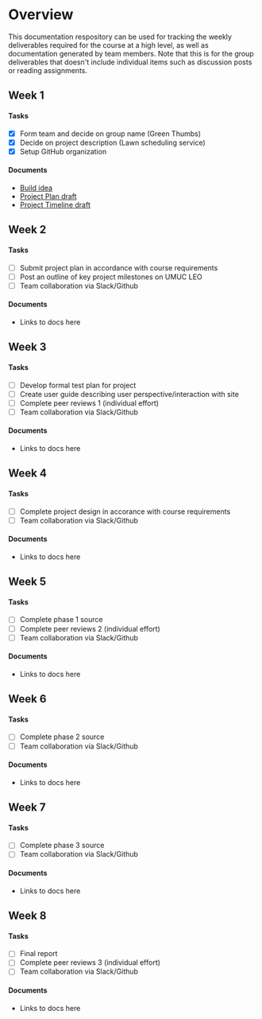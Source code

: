 # Overview
This documentation respository can be used for tracking the weekly deliverables required for the course at a high level, as well as documentation generated by team members.  Note that this is for the group deliverables that doesn't include individual items such as discussion posts or reading assignments.

## Week 1

#### Tasks

- [x] Form team and decide on group name (Green Thumbs)
- [x] Decide on project description (Lawn scheduling service)
- [x] Setup GitHub organization

#### Documents

- [Build idea](week1/Project_Build_idea_Lawn.docx)
- [Project Plan draft](week1/Projectplan2.docx)
- [Project Timeline draft](week1/Projecttimeline_for_GTLSS.xlsx)

## Week 2

#### Tasks

- [ ] Submit project plan in accordance with course requirements
- [ ] Post an outline of key project milestones on UMUC LEO
- [ ] Team collaboration via Slack/Github

#### Documents

- Links to docs here

## Week 3

#### Tasks

- [ ] Develop formal test plan for project
- [ ] Create user guide describing user perspective/interaction with site
- [ ] Complete peer reviews 1 (individual effort)
- [ ] Team collaboration via Slack/Github

#### Documents

- Links to docs here

## Week 4

#### Tasks

- [ ] Complete project design in accorance with course requirements
- [ ] Team collaboration via Slack/Github

#### Documents

- Links to docs here

## Week 5

#### Tasks

- [ ] Complete phase 1 source
- [ ] Complete peer reviews 2 (individual effort)
- [ ] Team collaboration via Slack/Github

#### Documents

- Links to docs here

## Week 6

#### Tasks

- [ ] Complete phase 2 source
- [ ] Team collaboration via Slack/Github

#### Documents

- Links to docs here

## Week 7

#### Tasks

- [ ] Complete phase 3 source
- [ ] Team collaboration via Slack/Github

#### Documents

- Links to docs here

## Week 8

#### Tasks

- [ ] Final report
- [ ] Complete peer reviews 3 (individual effort)
- [ ] Team collaboration via Slack/Github

#### Documents

- Links to docs here
